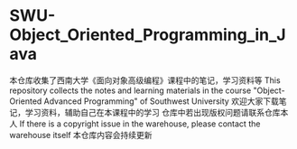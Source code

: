 # SWU-Object_Oriented_Programming_in_Java
本仓库收集了西南大学《面向对象高级编程》课程中的笔记，学习资料等
This repository collects the notes and learning materials in the course "Object-Oriented Advanced Programming" of Southwest University
欢迎大家下载笔记，学习资料，辅助自己在本课程中的学习
仓库中若出现版权问题请联系仓库本人
If there is a copyright issue in the warehouse, please contact the warehouse itself
本仓库内容会持续更新
